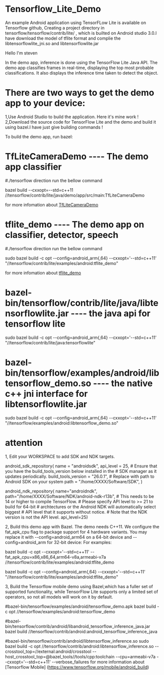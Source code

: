 # Tensorflow_Lite_Demo
An example Android application using TensorFLow Lite is available on Tensorflow github, Creating a project directory in tensorflow/tensorflow/contrib/lite/ , which is builted on Android studio 3.0.I have download the model of tflite format and complie the  libtensorflowlite_jni.so and libtensorflowlite.jar

Hello I'm steven

In the demo app, inference is done using the TensorFlow Lite Java API. The demo app classifies frames in real-time, displaying the top most probable classifications. It also displays the inference time taken to detect the object.

# There are two ways to get the demo app to your device:
1,Use Android Studio to build the application. Here it's mine work !
2,Download the source code for TensorFlow Lite and the demo and build it using bazel.I have just give  building commands !


To build the demo app, run bazel:
# TfLiteCameraDemo ---- The demo app classifier
#./tensorflow direction run the bellow command

bazel build --cxxopt=--std=c++11 //tensorflow/contrib/lite/java/demo/app/src/main:TfLiteCameraDemo

for more infomation about [TfLiteCameraDemo](https://github.com/tensorflow/tensorflow/tree/master/tensorflow/contrib/lite/java/demo)

# tflite_demo ---- The demo app on classifier, detector, speech
#./tensorflow direction run the bellow command

sudo bazel build -c opt --config=android_arm{,64} --cxxopt='--std=c++11' "//tensorflow/contrib/lite/examples/android:tflite_demo"

for more infomation about [tflite_demo](https://github.com/tensorflow/tensorflow/tree/master/tensorflow/contrib/lite/examples/android/app)

# bazel-bin/tensorflow/contrib/lite/java/libtensorflowlite.jar ---- the java api for tensorflow lite

sudo bazel build -c opt --config=android_arm{,64} --cxxopt='--std=c++11' "//tensorflow/contrib/lite/java:tensorflowlite"

# bazel-bin/tensorflow/examples/android/libtensorflow_demo.so ---- the native c++ jni  interface for libtensorflowlite.jar

sudo bazel build -c opt --config=android_arm{,64} --cxxopt='--std=c++11' "//tensorflow/examples/android:libtensorflow_demo.so"


# attention
1, Edit your WORKSPACE to add SDK and NDK targets.

android_sdk_repository(
    name = "androidsdk",
    api_level = 25,
    # Ensure that you have the build_tools_version below installed in the
    # SDK manager as it updates periodically.
    build_tools_version = "26.0.1",
    # Replace with path to Android SDK on your system
    path = "/home/XXXX/Software/SDK",
)

android_ndk_repository(
    name="androidndk",
    path="/home/XXXX/Software/NDK/android-ndk-r13b",
    # This needs to be 14 or higher to compile TensorFlow.
    # Please specify API level to >= 21 to build for 64-bit
    # archtectures or the Android NDK will automatically select biggest
    # API level that it supports without notice.
    # Note that the NDK version is not the API level.
    api_level=25)


2, Build this demo app with Bazel. The demo needs C++11. We configure the fat_apk_cpu flag to package support for 4 hardware variants. You may replace it with --config=android_arm64 on a 64-bit device and --config=android_arm for 32-bit device:
For examples:

bazel build -c opt --cxxopt='--std=c++11' --fat_apk_cpu=x86,x86_64,arm64-v8a,armeabi-v7a \
  //tensorflow/contrib/lite/examples/android:tflite_demo


bazel build -c opt --config=android_arm{,64} --cxxopt='--std=c++11' "//tensorflow/contrib/lite/examples/android:tflite_demo"

3, Build the Tensorflow mobile demo using Bazel,which has a fuller set of supported functionality, while  TensorFlow Lite supports only a limited set of operators, so not all models will work on it by default.

#bazel-bin/tensorflow/examples/android/tensorflow_demo.apk
bazel build -c opt //tensorflow/examples/android:tensorflow_demo

#bazel-bin/tensorflow/contrib/android/libandroid_tensorflow_inference_java.jar
bazel build //tensorflow/contrib/android:android_tensorflow_inference_java

#bazel-bin/tensorflow/contrib/android/libtensorflow_inference.so
sudo bazel build -c opt //tensorflow/contrib/android:libtensorflow_inference.so --crosstool_top=//external:android/crosstool --host_crosstool_top=@bazel_tools//tools/cpp:toolchain --cpu=armeabi-v7a  --cxxopt='--std=c++11' --verbose_failures
for more information about [Tensorflow Mobile] (https://www.tensorflow.org/mobile/android_build)

  
